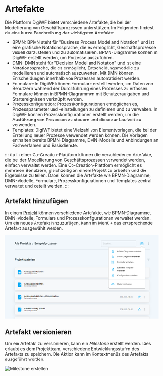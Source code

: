 # Artefakte

Die Plattform DigiWF bietet verschiedene Artefakte, die bei der Modellierung von Geschäftsprozessen unterstützen. Im
Folgenden findest du eine kurze Beschreibung der wichtigsten Artefakte:

- BPMN: BPMN steht für "Business Process Model and Notation" und ist eine grafische Notationssprache, die es ermöglicht,
  Geschäftsprozesse visuell darzustellen und zu automatisieren. BPMN-Diagramme können in DigiWF erstellt werden, um
  Prozesse auszuführen.
- DMN: DMN steht für "Decision Model and Notation" und ist eine Notationssprache, die es ermöglicht,
  Entscheidungsmodelle zu modellieren und automatisch auszuwerten. Mit DMN können Entscheidungen innerhalb von
  Prozessen automatisiert werden.
- Formulare: In DigiWF können Formulare erstellt werden, um Daten von Benutzern während der Durchführung eines Prozesses
  zu erfassen. Formulare können in BPMN-Diagrammen mit Benutzeraufgaben und Startereignissen verknüpft werden.
- Prozesskonfiguration: Prozesskonfigurationen ermöglichen es, Prozessparameter und -einstellungen zu definieren und zu
  verwalten. In DigiWF können Prozesskonfigurationen erstellt werden, um die Ausführung von Prozessen zu steuern und
  diese zur Laufzeit zu verwenden.
- Templates: DigiWF bietet eine Vielzahl von Elementvorlagen, die bei der Erstellung neuer Prozesse
  verwendet werden können. Die Vorlagen enthalten bereits BPMN-Diagramme, DMN-Modelle und Anbindungen an Fachverfahren
  und Basisdienste.

::: tip
In einer Co-Creation-Plattform können die verschiedenen Artefakte, die bei der Modellierung von Geschäftsprozessen
verwendet werden, einfach verwaltet werden. Eine Co-Creation-Plattform ermöglicht es mehreren Benutzern, gleichzeitig an
einem Projekt zu arbeiten und die Ergebnisse zu teilen. Dabei können die Artefakte wie BPMN-Diagramme, DMN-Modelle,
Formulare, Prozesskonfigurationen und Templates zentral verwaltet und geteilt werden.
:::

## Artefakt hinzufügen

In einem [Projekt](/modeling/plattform/project/) können verschiedene Artefakte, wie BPMN-Diagramme, DMN-Modelle,
Formulare und Prozesskonfigurationen verwaltet werden.
Um ein neues Artefakt hinzuzufügen, kann im Menü `+` das entsprechende Artefakt ausgewählt werden.

![Artefakt hinzufügen](add_artefact.png)

## Artefakt versionieren

Um ein Artefakt zu versionieren, kann ein *Milestone* erstellt werden.
Dies erlaubt es dem Projektteam, verschiedene Entwicklungsstufen des Artefakts zu speichern.
Die Aktion kann im Kontextmenüs des Artefakts ausgeführt werden.

![Milestone erstellen](~@source/modeling/plattform/artefact/create_milestone.png)

